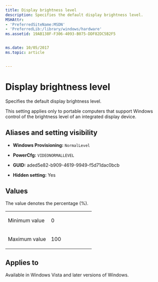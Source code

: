 ```yaml
---
title: Display brightness level
description: Specifies the default display brightness level.
MSHAttr:
- 'PreferredSiteName:MSDN'
- 'PreferredLib:/library/windows/hardware'
ms.assetid: 19AB138F-F306-4093-B075-DDF82DC5B2F5


ms.date: 10/05/2017
ms.topic: article


---
```


# Display brightness level


Specifies the default display brightness level.

This setting applies only to portable computers that support Windows control of the brightness level of an integrated display device.

## <span id="Aliases_and_setting_visibility"></span><span id="aliases_and_setting_visibility"></span><span id="ALIASES_AND_SETTING_VISIBILITY"></span>Aliases and setting visibility


-   **Windows Provisioning:** `NormalLevel         `

-   **PowerCfg:** `VIDEONORMALLEVEL           `

-   **GUID:** aded5e82-b909-4619-9949-f5d71dac0bcb

-   **Hidden setting:** Yes

## <span id="Values"></span><span id="values"></span><span id="VALUES"></span>Values


The value denotes the percentage (%).

<table>
<colgroup>
<col width="50%" />
<col width="50%" />
</colgroup>
<tbody>
<tr class="odd">
<td><p>Minimum value</p></td>
<td><p>0</p></td>
</tr>
<tr class="even">
<td><p>Maximum value</p></td>
<td><p>100</p></td>
</tr>
</tbody>
</table>

 

## <span id="Applies_to"></span><span id="applies_to"></span><span id="APPLIES_TO"></span>Applies to


Available in Windows Vista and later versions of Windows.

